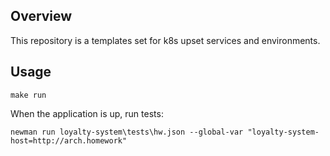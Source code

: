 ## Overview

This repository is a templates set for k8s upset services and environments.

## Usage

```shell
make run
```

When the application is up, run tests:

```shell
newman run loyalty-system\tests\hw.json --global-var "loyalty-system-host=http://arch.homework"
```
